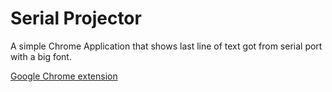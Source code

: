 # Serial Projector
A simple Chrome Application that shows last line of text got from serial port with a big font.

[Google Chrome extension](https://github.com/amperka/serial-projector)
